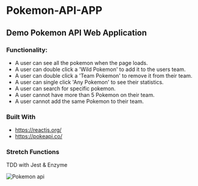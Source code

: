 # Pokemon-API-APP

## Demo Pokemon API Web Application 

### Functionality:


* A user can see all the pokemon when the page loads.
* A user can double click a 'Wild Pokemon' to add it to the users team.
* A user can double click a 'Team Pokemon' to remove it from their team.
* A user can single click 'Any Pokemon' to see their statistics.
* A user can search for specific pokemon.
* A user cannot have more than 5 Pokemon on their team.
* A user cannot add the same Pokemon to their team.

### Built With
* https://reactjs.org/
* https://pokeapi.co/


### Stretch Functions
TDD with Jest & Enzyme

![Pokemon api](https://user-images.githubusercontent.com/43518274/62435377-ea991380-b709-11e9-9ae8-780295d49f76.gif)
